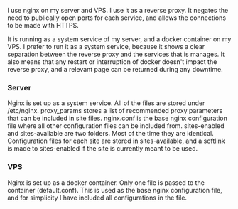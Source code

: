 I use nginx on my server and VPS. I use it as a reverse proxy. It negates the need to publically open ports for each service, and allows the connections to be made with HTTPS.

It is running as a system service of my server, and a docker container on my VPS. I prefer to run it as a system service, because it shows a clear separation between the reverse proxy and the services that is manages. It also means that any restart or interruption of docker doesn't impact the reverse proxy, and a relevant page can be returned during any downtime.

### Server
Nginx is set up as a system service. All of the files are stored under /etc/nginx. proxy_params stores a list of recommended proxy parameters that can be included in site files. nginx.conf is the base nginx configuration file where all other configuration files can be included from. sites-enabled and sites-available are two folders. Most of the time they are identical. Configuration files for each site are stored in sites-available, and a softlink is made to sites-enabled if the site is currently meant to be used.

### VPS
Nginx is set up as a docker container. Only one file is passed to the container (default.conf). This is used as the base nginx configuration file, and for simplicity I have included all configurations in the file.
